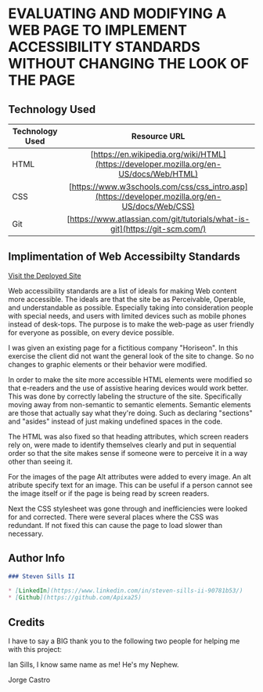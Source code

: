 # EVALUATING AND MODIFYING A WEB PAGE TO IMPLEMENT ACCESSIBILITY STANDARDS WITHOUT CHANGING THE LOOK OF THE PAGE

## Technology Used 

| Technology Used         | Resource URL           | 
| ------------- |:-------------:| 
| HTML    | [https://en.wikipedia.org/wiki/HTML](https://developer.mozilla.org/en-US/docs/Web/HTML) | 
| CSS     | [https://www.w3schools.com/css/css_intro.asp](https://developer.mozilla.org/en-US/docs/Web/CSS)      |   
| Git | [https://www.atlassian.com/git/tutorials/what-is-git](https://git-scm.com/)     |    

## Implimentation of Web Accessibilty Standards 

[Visit the Deployed Site](https://apixa25.github.io/demo-repo/)

Web accessibility standards are a list of ideals for making Web content more accessible.  The ideals are that the site be as Perceivable, Operable, and understandable as possible. Especially taking into consideration people with special needs, and users with limited devices such as mobile phones instead of desk-tops. The purpose is to make the web-page as user friendly for everyone as possible, on every device possible. 

I was given an existing page for a fictitious company "Horiseon". In this exercise the client did not want the general look of the site to change. So no changes to graphic elements or their behavior were modified. 

In order to make the site more accessible HTML elements were modified so that e-readers and the use of assistive hearing devices would work better.  This was done by correctly labeling the structure of the site.  Specifically moving away from non-semantic to semantic elements.  Semantic elements are those that actually say what they're doing.  Such as declaring "sections" and "asides" instead of just making undefined spaces in the code.

The HTML was also fixed so that heading attributes, which screen readers rely on, were made to identify themselves clearly and put in sequential order so that the site makes sense if someone were to perceive it in a way other than seeing it.

For the images of the page Alt attributes were added to every image.  An alt atribute specify text for an image.  This can be useful if a person cannot see the image itself or if the page is being read by screen readers.  

Next the CSS stylesheet was gone through and inefficiencies were looked for and corrected.  There were several places where the CSS was redundant.  If not fixed this can cause the page to load slower than necessary. 

## Author Info

```md
### Steven Sills II

* [LinkedIn](https://www.linkedin.com/in/steven-sills-ii-90781b53/)
* [Github](https://github.com/Apixa25)
```

## Credits

I have to say a BIG thank you to the following two people for helping me with this project:

Ian Sills, I know same name as me! He's my Nephew.

Jorge Castro


